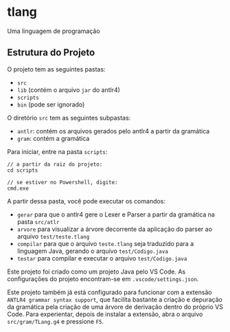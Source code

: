 # tlang
Uma linguagem de programação

## Estrutura do Projeto

O projeto tem as seguintes pastas:

- `src`
- `lib` (contém o arquivo `jar` do antlr4)
- `scripts`
- `bin` (pode ser ignorado)

O diretório `src` tem as seguintes subpastas:

- `antlr`: contém os arquivos gerados pelo antlr4 a partir da gramática
- `gram`: contém a gramática

Para iniciar, entre na pasta `scripts`:

````
// a partir da raiz do projeto:
cd scripts

// se estiver no Powershell, digite:
cmd.exe
````

A partir dessa pasta, você pode executar os comandos:

- `gerar` para que o antlr4 gere o Lexer e Parser a partir da gramática na pasta `src/atlr`
- `arvore` para visualizar a árvore decorrente da aplicação do parser ao arquivo `test/teste.tlang`
- `compilar` para que o arquivo `teste.tlang` seja traduzido para a linguagem Java, gerando o arquivo `test/Codigo.java`
- `testar` para compilar e executar o arquivo `test/Codigo.java`

Este projeto foi criado como um projeto Java pelo VS Code. As configurações do projeto encontram-se em `.vscode/settings.json`.

Este projeto também já está configurado para funcionar com a extensão `ANTLR4 grammar syntax support`, que facilita bastante a criação e depuração da gramática pela criação de uma árvore de derivação dentro do próprio VS Code. Para experientar, depois de instalar a extensão, abra o arquivo `src/gram/TLang.g4` e pressione `F5`. 
